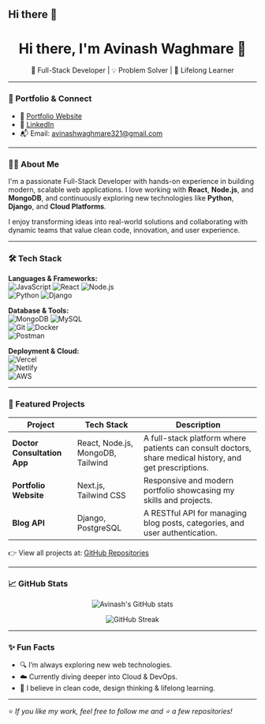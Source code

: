 ## Hi there 👋
<h1 align="center">Hi there, I'm Avinash Waghmare 👋</h1>

<p align="center">
  🚀 Full-Stack Developer | 💡 Problem Solver | 📘 Lifelong Learner  
</p>

---

### 🔗 Portfolio & Connect

- 🔗 [Portfolio Website](https://portfolio-web-nextjs-azure.vercel.app/)
- 💼 [LinkedIn](https://www.linkedin.com/in/avinash-waghmare-365726189/)
- 📬 Email: avinashwaghmare321@gmail.com

---

### 👨‍💻 About Me

I'm a passionate Full-Stack Developer with hands-on experience in building modern, scalable web applications. I love working with **React**, **Node.js**, and **MongoDB**, and continuously exploring new technologies like **Python**, **Django**, and **Cloud Platforms**.

I enjoy transforming ideas into real-world solutions and collaborating with dynamic teams that value clean code, innovation, and user experience.

---

### 🛠️ Tech Stack

**Languages & Frameworks:**  
![JavaScript](https://img.shields.io/badge/-JavaScript-black?style=flat-square&logo=javascript) 
![React](https://img.shields.io/badge/-React-blue?style=flat-square&logo=react) 
![Node.js](https://img.shields.io/badge/-Node.js-green?style=flat-square&logo=node.js)  
![Python](https://img.shields.io/badge/-Python-3776AB?style=flat-square&logo=python) 
![Django](https://img.shields.io/badge/-Django-darkgreen?style=flat-square&logo=django)

**Database & Tools:**  
![MongoDB](https://img.shields.io/badge/-MongoDB-47A248?style=flat-square&logo=mongodb) 
![MySQL](https://img.shields.io/badge/-MySQL-blue?style=flat-square&logo=mysql)  
![Git](https://img.shields.io/badge/-Git-F05032?style=flat-square&logo=git) 
![Docker](https://img.shields.io/badge/-Docker-2496ED?style=flat-square&logo=docker)  
![Postman](https://img.shields.io/badge/-Postman-orange?style=flat-square&logo=postman)

**Deployment & Cloud:**  
![Vercel](https://img.shields.io/badge/-Vercel-black?style=flat-square&logo=vercel)  
![Netlify](https://img.shields.io/badge/-Netlify-blue?style=flat-square&logo=netlify)  
![AWS](https://img.shields.io/badge/-AWS-orange?style=flat-square&logo=amazon-aws)

---

### 💼 Featured Projects

| Project | Tech Stack | Description |
|--------|-------------|-------------|
| **Doctor Consultation App** | React, Node.js, MongoDB, Tailwind | A full-stack platform where patients can consult doctors, share medical history, and get prescriptions. |
| **Portfolio Website** | Next.js, Tailwind CSS | Responsive and modern portfolio showcasing my skills and projects. |
| **Blog API** | Django, PostgreSQL | A RESTful API for managing blog posts, categories, and user authentication. |

👉 View all projects at: [GitHub Repositories](https://github.com/yourusername?tab=repositories)

---

### 📈 GitHub Stats

<p align="center">
  <img src="https://github-readme-stats.vercel.app/api?username=yourusername&show_icons=true&theme=radical" alt="Avinash's GitHub stats" />
</p>

<p align="center">
  <img src="https://github-readme-streak-stats.herokuapp.com/?user=yourusername&theme=radical" alt="GitHub Streak" />
</p>

---

### ✨ Fun Facts

- 🔍 I’m always exploring new web technologies.
- ☁️ Currently diving deeper into Cloud & DevOps.
- 🧠 I believe in clean code, design thinking & lifelong learning.

---

⭐️ *If you like my work, feel free to follow me and ⭐️ a few repositories!*


<!--# about_me
<div align="center">
  <img height="150" src="https://[camo.githubusercontent.com/62da68eb62b1e5f175f7d1f0191dd89a653d7908feb22d37d4a0ab07365d6791/68747470733a2f2f6d656469612e67697068792e636f6d2f6d656469612f4d3967624264396e6244724f5475314d71782f67697068792e676966" ](https://www.linkedin.com/in/avinash-waghmare-365726189/) />
</div>

###

<div align="center">
  <a href="https://www.linkedin.com/in/avinash-waghmare-365726189/" target="_blank">
    <img src="https://img.shields.io/static/v1?message=LinkedIn&logo=linkedin&label=&color=0077B5&logoColor=white&labelColor=&style=for-the-badge" height="25" alt="linkedin logo"  />
  </a>
  <a href="https://www.instagram.com/avinasho7/" target="_blank">
    <img src="https://img.shields.io/static/v1?message=Instagram&logo=instagram&label=&color=E4405F&logoColor=white&labelColor=&style=for-the-badge" height="25" alt="instagram logo"  />
  </a>
  <a href="https://www.facebook.com/avinash.waghmare.54390" target="_blank">
    <img src="https://img.shields.io/static/v1?message=Facebook&logo=facebook&label=&color=1877F2&logoColor=white&labelColor=&style=for-the-badge" height="25" alt="facebook logo"  />
  </a>
</div>

###

<div align="center">
  <img src="https://visitor-badge.laobi.icu/badge?page_id=avinash768.avinash768&"  />
</div>

###

<h1 align="center">hey there 👋</h1>

###

<h3 align="left">👩‍💻  About Me</h3>

###

<br clear="both">

<p align="left">I'm Avinash Waghmare. from India.<br><br>- 🔭 I’m working as a freelancer<br>- 📚 I'm currently learning to BE</p>

###

<h3 align="left">🛠 Language and tools</h3>

###

<div align="left">
  <img src="https://cdn.jsdelivr.net/gh/devicons/devicon/icons/react/react-original.svg" height="40" alt="react logo"  />
  <img width="12" />
  <img src="https://cdn.jsdelivr.net/gh/devicons/devicon/icons/javascript/javascript-original.svg" height="40" alt="javascript logo"  />
  <img width="12" />
  <img src="https://cdn.jsdelivr.net/gh/devicons/devicon/icons/dot-net/dot-net-plain-wordmark.svg" height="40" alt="dot-net logo"  />
  <img width="12" />
  <img src="https://cdn.jsdelivr.net/gh/devicons/devicon/icons/firebase/firebase-plain-wordmark.svg" height="40" alt="firebase logo"  />
  <img width="12" />
  <img src="https://cdn.jsdelivr.net/gh/devicons/devicon/icons/anaconda/anaconda-original.svg" height="40" alt="anaconda logo"  />
  <img width="12" />
  <img src="https://cdn.jsdelivr.net/gh/devicons/devicon/icons/androidstudio/androidstudio-original.svg" height="40" alt="androidstudio logo"  />
  <img width="12" />
  <img src="https://cdn.jsdelivr.net/gh/devicons/devicon/icons/angularjs/angularjs-original.svg" height="40" alt="angularjs logo"  />
  <img width="12" />
  <img src="https://cdn.jsdelivr.net/gh/devicons/devicon/icons/css3/css3-original.svg" height="40" alt="css3 logo"  />
  <img width="12" />
  <img src="https://cdn.jsdelivr.net/gh/devicons/devicon/icons/html5/html5-original.svg" height="40" alt="html5 logo"  />
  <img width="12" />
  <img src="https://cdn.jsdelivr.net/gh/devicons/devicon/icons/heroku/heroku-original.svg" height="40" alt="heroku logo"  />
  <img width="12" />
  <img src="https://cdn.jsdelivr.net/gh/devicons/devicon/icons/java/java-original.svg" height="40" alt="java logo"  />
  <img width="12" />
  <img src="https://cdn.jsdelivr.net/gh/devicons/devicon/icons/mysql/mysql-original.svg" height="40" alt="mysql logo"  />
  <img width="12" />
  <img src="https://cdn.jsdelivr.net/gh/devicons/devicon/icons/linux/linux-original.svg" height="40" alt="linux logo"  />
  <img width="12" />
  <img src="https://cdn.jsdelivr.net/gh/devicons/devicon/icons/python/python-original.svg" height="40" alt="python logo"  />
  <img width="12" />
  <img src="https://cdn.jsdelivr.net/gh/devicons/devicon/icons/typescript/typescript-original.svg" height="40" alt="typescript logo"  />
  <img width="12" />
  <img src="https://cdn.jsdelivr.net/gh/devicons/devicon/icons/visualstudio/visualstudio-plain.svg" height="40" alt="visualstudio logo"  />
  <img width="12" />
  <img src="https://cdn.jsdelivr.net/gh/devicons/devicon/icons/vscode/vscode-original.svg" height="40" alt="vscode logo"  />
  <img width="12" />
  <img src="https://cdn.jsdelivr.net/gh/devicons/devicon/icons/cplusplus/cplusplus-original.svg" height="40" alt="cplusplus logo"  />
  <img width="12" />
  <img src="https://cdn.jsdelivr.net/gh/devicons/devicon/icons/php/php-original.svg" height="40" alt="php logo"  />
  <img width="12" />
  <img src="https://cdn.jsdelivr.net/gh/devicons/devicon/icons/c/c-original.svg" height="40" alt="c logo"  />
</div>

###

<h3 align="left">🔥   My Stats :</h3>

###

<div align="center">
  <img src="https://github-readme-stats.vercel.app/api?username=avinash768&hide_title=false&hide_rank=false&show_icons=true&include_all_commits=true&count_private=true&disable_animations=false&theme=dracula&locale=en&hide_border=false&order=1" height="250" alt="stats graph"  />
  <img src="https://github-readme-stats.vercel.app/api/top-langs?username=avinash768&locale=en&hide_title=false&layout=compact&card_width=320&langs_count=5&theme=dracula&hide_border=false&order=2" height="150" alt="languages graph"  />
  <img src="https://streak-stats.demolab.com?user=avinash768&locale=en&mode=daily&theme=dark&hide_border=false&border_radius=5&order=3" height="220" alt="streak graph"  />
</div>

###
-->
<!--
**codeorbit-avi/codeorbit-avi** is a ✨ _special_ ✨ repository because its `README.md` (this file) appears on your GitHub profile.

Here are some ideas to get you started:

- 🔭 I’m currently working on ...
- 🌱 I’m currently learning ...
- 👯 I’m looking to collaborate on ...
- 🤔 I’m looking for help with ...
- 💬 Ask me about ...
- 📫 How to reach me: ...
- 😄 Pronouns: ...
- ⚡ Fun fact: ...
-->

